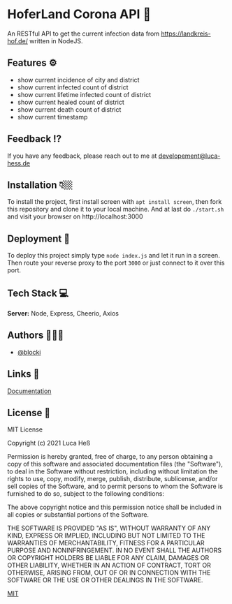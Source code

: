 
# HoferLand Corona API 🦠

An RESTful API to get the current infection data from https://landkreis-hof.de/ written in NodeJS.


## Features ⚙️

- show current incidence of city and district
- show current infected count of district
- show current lifetime infected count of district
- show current healed count of district
- show current death count of district
- show current timestamp


## Feedback ⁉️

If you have any feedback, please reach out to me at developement@luca-hess.de


## Installation 👇🏼

To install the project, first install screen with `apt install screen`, then fork this repository and clone it to your local machine. And at last do `./start.sh` and visit your browser on http://localhost:3000
## Deployment 🏹

To deploy this project simply type `node index.js` and let it run in a screen. Then route your reverse proxy to the port `3000` or just connect to it over this port.


## Tech Stack 💻

**Server:** Node, Express, Cheerio, Axios


## Authors 🙇🏽‍♂️

- [@blocki](https://luca-hess.de/)


## Links 🔗

[Documentation](https://https://wiki.hoferlandstrikesback.de/website/corona-api)

## License 📜
MIT License

Copyright (c) 2021 Luca Heß

Permission is hereby granted, free of charge, to any person obtaining a copy
of this software and associated documentation files (the "Software"), to deal
in the Software without restriction, including without limitation the rights
to use, copy, modify, merge, publish, distribute, sublicense, and/or sell
copies of the Software, and to permit persons to whom the Software is
furnished to do so, subject to the following conditions:

The above copyright notice and this permission notice shall be included in all
copies or substantial portions of the Software.

THE SOFTWARE IS PROVIDED "AS IS", WITHOUT WARRANTY OF ANY KIND, EXPRESS OR
IMPLIED, INCLUDING BUT NOT LIMITED TO THE WARRANTIES OF MERCHANTABILITY,
FITNESS FOR A PARTICULAR PURPOSE AND NONINFRINGEMENT. IN NO EVENT SHALL THE
AUTHORS OR COPYRIGHT HOLDERS BE LIABLE FOR ANY CLAIM, DAMAGES OR OTHER
LIABILITY, WHETHER IN AN ACTION OF CONTRACT, TORT OR OTHERWISE, ARISING FROM,
OUT OF OR IN CONNECTION WITH THE SOFTWARE OR THE USE OR OTHER DEALINGS IN THE
SOFTWARE.

[MIT](https://choosealicense.com/licenses/mit/)

